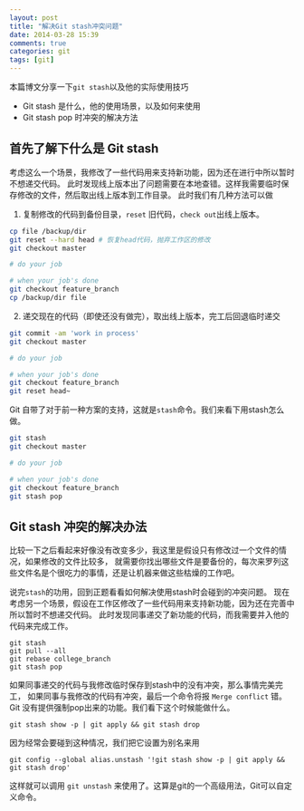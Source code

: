 ```yaml
---
layout: post
title: "解决Git stash冲突问题"
date: 2014-03-28 15:39
comments: true
categories: git
tags: [git]
---
```


本篇博文分享一下`git stash`以及他的实际使用技巧

* Git stash 是什么，他的使用场景，以及如何来使用
* Git stash pop 时冲突的解决方法

<!-- more -->

## 首先了解下什么是 Git stash

考虑这么一个场景，我修改了一些代码用来支持新功能，因为还在进行中所以暂时不想递交代码。
此时发现线上版本出了问题需要在本地查错。这样我需要临时保存修改的文件，然后取出线上版本到工作目录。
此时我们有几种方法可以做

1. 复制修改的代码到备份目录，`reset` 旧代码，`check out`出线上版本。

```sh
cp file /backup/dir
git reset --hard head # 恢复head代码，抛弃工作区的修改
git checkout master

# do your job

# when your job's done
git checkout feature_branch
cp /backup/dir file
```

2. 递交现在的代码（即使还没有做完），取出线上版本，完工后回退临时递交

```sh
git commit -am 'work in process'
git checkout master

# do your job

# when your job's done
git checkout feature_branch
git reset head~
```

Git 自带了对于前一种方案的支持，这就是`stash`命令。我们来看下用stash怎么做。

```sh
git stash
git checkout master

# do your job

# when your job's done
git checkout feature_branch
git stash pop
```

## Git stash 冲突的解决办法

比较一下之后看起来好像没有改变多少，我这里是假设只有修改过一个文件的情况，如果修改的文件比较多，
就需要你找出哪些文件是要备份的，每次来罗列这些文件名是个很吃力的事情，还是让机器来做这些枯燥的工作吧。

说完`stash`的功用，回到正题看看如何解决使用stash时会碰到的冲突问题。
现在考虑另一个场景，假设在工作区修改了一些代码用来支持新功能，因为还在完善中所以暂时不想递交代码。
此时发现同事递交了新功能的代码，而我需要并入他的代码来完成工作。

    git stash
    git pull --all
    git rebase college_branch
    git stash pop

如果同事递交的代码与我修改临时保存到stash中的没有冲突，那么事情完美完工，
如果同事与我修改的代码有冲突，最后一个命令将报 `Merge conflict` 错。
Git 没有提供强制pop出来的功能。我们看下这个时候能做什么。

    git stash show -p | git apply && git stash drop

因为经常会要碰到这种情况，我们把它设置为别名来用

    git config --global alias.unstash '!git stash show -p | git apply && git stash drop'

这样就可以调用 `git unstash` 来使用了。这算是git的一个高级用法，Git可以自定义命令。

